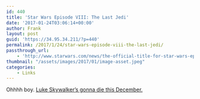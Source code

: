 ```yaml
---
id: 440
title: 'Star Wars Episode VIII: The Last Jedi'
date: '2017-01-24T03:06:14+00:00'
author: Frank
layout: post
guid: 'https://34.95.34.211/?p=440'
permalink: /2017/1/24/star-wars-episode-viii-the-last-jedi/
passthrough_url:
    - 'http://www.starwars.com/news/the-official-title-for-star-wars-episode-viii-revealed'
thumbnail: "/assets/images/2017/01/image-asset.jpeg"
categories:
    - Links
---
```


Ohhhh boy. [Luke Skywalker’s gonna die this December.](http://www.starwars.com/news/the-official-title-for-star-wars-episode-viii-revealed)
